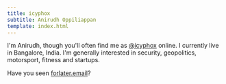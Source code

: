 ```yaml
---
title: icyphox
subtitle: Anirudh Oppiliappan
template: index.html
---
```


I'm Anirudh, though you'll often find me as [@icyphox](/about) online. I
currently live in Bangalore, India. I'm generally interested in
security, geopolitics, motorsport, fitness and startups.

Have you seen [forlater.email](https://forlater.email)?
